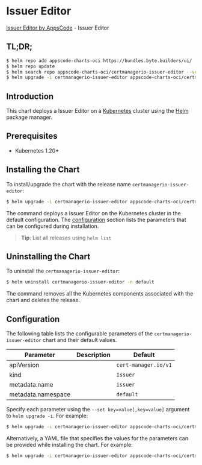 # Issuer Editor

[Issuer Editor by AppsCode](https://byte.builders) - Issuer Editor

## TL;DR;

```bash
$ helm repo add appscode-charts-oci https://bundles.byte.builders/ui/
$ helm repo update
$ helm search repo appscode-charts-oci/certmanagerio-issuer-editor --version=v0.4.20
$ helm upgrade -i certmanagerio-issuer-editor appscode-charts-oci/certmanagerio-issuer-editor -n default --create-namespace --version=v0.4.20
```

## Introduction

This chart deploys a Issuer Editor on a [Kubernetes](http://kubernetes.io) cluster using the [Helm](https://helm.sh) package manager.

## Prerequisites

- Kubernetes 1.20+

## Installing the Chart

To install/upgrade the chart with the release name `certmanagerio-issuer-editor`:

```bash
$ helm upgrade -i certmanagerio-issuer-editor appscode-charts-oci/certmanagerio-issuer-editor -n default --create-namespace --version=v0.4.20
```

The command deploys a Issuer Editor on the Kubernetes cluster in the default configuration. The [configuration](#configuration) section lists the parameters that can be configured during installation.

> **Tip**: List all releases using `helm list`

## Uninstalling the Chart

To uninstall the `certmanagerio-issuer-editor`:

```bash
$ helm uninstall certmanagerio-issuer-editor -n default
```

The command removes all the Kubernetes components associated with the chart and deletes the release.

## Configuration

The following table lists the configurable parameters of the `certmanagerio-issuer-editor` chart and their default values.

|     Parameter      | Description |             Default             |
|--------------------|-------------|---------------------------------|
| apiVersion         |             | <code>cert-manager.io/v1</code> |
| kind               |             | <code>Issuer</code>             |
| metadata.name      |             | <code>issuer</code>             |
| metadata.namespace |             | <code>default</code>            |


Specify each parameter using the `--set key=value[,key=value]` argument to `helm upgrade -i`. For example:

```bash
$ helm upgrade -i certmanagerio-issuer-editor appscode-charts-oci/certmanagerio-issuer-editor -n default --create-namespace --version=v0.4.20 --set apiVersion=cert-manager.io/v1
```

Alternatively, a YAML file that specifies the values for the parameters can be provided while
installing the chart. For example:

```bash
$ helm upgrade -i certmanagerio-issuer-editor appscode-charts-oci/certmanagerio-issuer-editor -n default --create-namespace --version=v0.4.20 --values values.yaml
```
